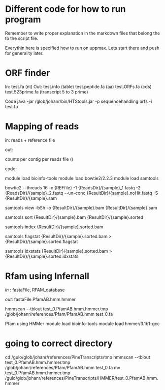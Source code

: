 Different code for how to run program
=====================================

Remember to write proper explanation in the markdown files that belong the to the script file. 



Everythin here is specified how to run on uppmax. Lets start there and push for generality later.

ORF finder
==========

In: 
  test.fa (nt)
Out: 
  test.info (table)
  test.peptide.fa (aa) 
  test.ORFs.fa  (cds)
  test.523prime.fa (transcript 5 to 3 prime)

Code
java -jar /glob/johanr/bin/HTStools.jar -p sequencehandling orfs -i test.fa


Mapping of reads
================

in: 
  reads + reference file

out: 
  
  counts per contig per reads file ()

code:

  module load bioinfo-tools
  module load bowtie2/2.2.3
  module load samtools

  bowtie2  --threads 16 -x {REFfile} -1 {ReadsDir}/{sample}_1.fastq -2 {ReadsDir}/{sample}_2.fastq --un-conc {ResultDir}/{sample}.noHit.fastq -S {ResultDir}/{sample}.sam


  samtools view -bSh -o {ResultDir}/{sample}.bam {ResultDir}/{sample}.sam

  samtools sort {ResultDir}/{sample}.bam {ResultDir}/{sample}.sorted 

  samtools index {ResultDir}/{sample}.sorted.bam

  samtools flagstat {ResultDir}/{sample}.sorted.bam > {ResultDir}/{sample}.sorted.flagstat

  samtools idxstats {ResultDir}/{sample}.sorted.bam > {ResultDir}/{sample}.sorted.idxstats



Rfam using Infernall
====================
  
  *in* : fastaFile, RFAM_database

  *out*:  fastaFile.PfamAB.hmm.hmmer 

hmmscan --tblout test_0.PfamAB.hmm.hmmer.tmp /glob/johanr/references/Pfam/PfamAB.hmm test_0.fa


Pfam using HMMer
module load bioinfo-tools
module load hmmer/3.1b1-gcc
# going to correct directory
cd /gulo/glob/johanr/references/PineTranscripts/tmp
hmmscan --tblout test_0.PfamAB.hmm.hmmer.tmp /glob/johanr/references/Pfam/PfamAB.hmm test_0.fa
mv test_0.PfamAB.hmm.hmmer.tmp /gulo/glob/johanr/references/PineTranscripts/HMMER/test_0.PfamAB.hmm.hmmer






